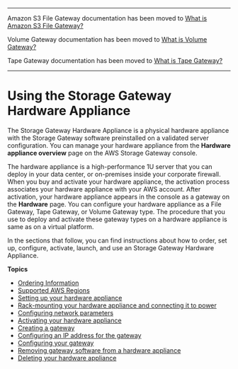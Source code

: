 --------

Amazon S3 File Gateway documentation has been moved to [What is Amazon S3 File Gateway?](https://docs.aws.amazon.com/filegateway/latest/files3/WhatIsStorageGateway.html)

Volume Gateway documentation has been moved to [What is Volume Gateway?](https://docs.aws.amazon.com/storagegateway/latest/vgw/WhatIsStorageGateway.html)

Tape Gateway documentation has been moved to [What is Tape Gateway?](https://docs.aws.amazon.com/storagegateway/latest/tgw/WhatIsStorageGateway.html)

--------

# Using the Storage Gateway Hardware Appliance<a name="hardware-appliance"></a>

The Storage Gateway Hardware Appliance is a physical hardware appliance with the Storage Gateway software preinstalled on a validated server configuration\. You can manage your hardware appliance from the **Hardware appliance overview** page on the AWS Storage Gateway console\.

The hardware appliance is a high\-performance 1U server that you can deploy in your data center, or on\-premises inside your corporate firewall\. When you buy and activate your hardware appliance, the activation process associates your hardware appliance with your AWS account\. After activation, your hardware appliance appears in the console as a gateway on the **Hardware** page\. You can configure your hardware appliance as a File Gateway, Tape Gateway, or Volume Gateway type\. The procedure that you use to deploy and activate these gateway types on a hardware appliance is same as on a virtual platform\.

In the sections that follow, you can find instructions about how to order, set up, configure, activate, launch, and use an Storage Gateway Hardware Appliance\.

**Topics**
+ [Ordering Information](ordering-information.md)
+ [Supported AWS Regions](hwap-regions.md)
+ [Setting up your hardware appliance](appliance-quick-start.md)
+ [Rack\-mounting your hardware appliance and connecting it to power](appliance-rack-mount.md)
+ [Configuring network parameters](appliance-configure-network.md)
+ [Activating your hardware appliance](appliance-activation.md)
+ [Creating a gateway](appliance-launch-gateway.md)
+ [Configuring an IP address for the gateway](appliance-configure-ip.md)
+ [Configuring your gateway](appliance-configure-gateway.md)
+ [Removing gateway software from a hardware appliance](appliance-remove-gateway.md)
+ [Deleting your hardware appliance](delete-appliance.md)